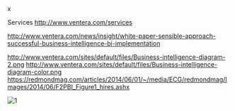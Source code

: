 x

Services
http://www.ventera.com/services

http://www.ventera.com/news/insight/white-paper-sensible-approach-successful-business-intelligence-bi-implementation

http://www.ventera.com/sites/default/files/Business-intelligence-diagram-2.png
http://www.ventera.com/sites/default/files/Business-intelligence-diagram-color.png
https://redmondmag.com/articles/2014/06/01/~/media/ECG/redmondmag/Images/2014/06/F2PBI_Figure1_hires.ashx

![1](http://www.lucidtechsol.com/wp-content/uploads/2014/11/Lucid-Dashboard-Framework1.jpg)
